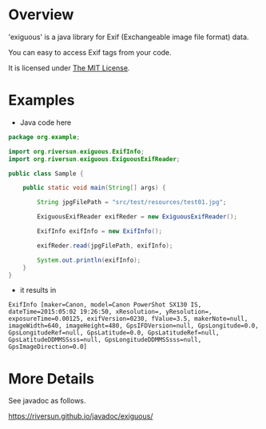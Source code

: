 # Overview
'exiguous' is a java library for Exif (Exchangeable image file format) data.

You can easy to access Exif tags from your code.

It is licensed under [The MIT License](http://opensource.org/licenses/MIT).

# Examples
- Java code here
```java
package org.example;

import org.riversun.exiguous.ExifInfo;
import org.riversun.exiguous.ExiguousExifReader;

public class Sample {

	public static void main(String[] args) {

		String jpgFilePath = "src/test/resources/test01.jpg";

		ExiguousExifReader exifReder = new ExiguousExifReader();

		ExifInfo exifInfo = new ExifInfo();

		exifReder.read(jpgFilePath, exifInfo);

		System.out.println(exifInfo);
	}
}
```


- it results in
```
ExifInfo [maker=Canon, model=Canon PowerShot SX130 IS, dateTime=2015:05:02 19:26:50, xResolution=, yResolution=, exposureTime=0.00125, exifVersion=0230, fValue=3.5, makerNote=null, imageWidth=640, imageHeight=480, GpsIFDVersion=null, GpsLongitude=0.0, GpsLongitudeRef=null, GpsLatitude=0.0, GpsLatitudeRef=null, GpsLatitudeDDMMSSsss=null, GpsLongitudeDDMMSSsss=null, GpsImageDirection=0.0]
```

# More Details
See javadoc as follows.

https://riversun.github.io/javadoc/exiguous/

